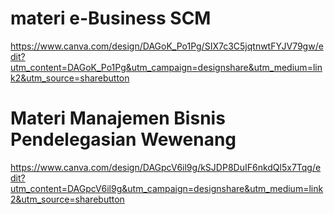 # materi e-Business SCM
https://www.canva.com/design/DAGoK_Po1Pg/SIX7c3C5jqtnwtFYJV79gw/edit?utm_content=DAGoK_Po1Pg&utm_campaign=designshare&utm_medium=link2&utm_source=sharebutton

# Materi Manajemen Bisnis Pendelegasian Wewenang
https://www.canva.com/design/DAGpcV6il9g/kSJDP8DuIF6nkdQl5x7Tqg/edit?utm_content=DAGpcV6il9g&utm_campaign=designshare&utm_medium=link2&utm_source=sharebutton
